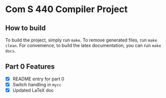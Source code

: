 # Com S 440 Compiler Project

## How to build
To build the project, simply run `make`. 
To remove generated files, run `make clean`.
For convenience, to build the latex documentation, you can run `make docs`.

## Part 0 Features
- [x] README entry for part 0
- [x] Switch handling in `mycc`
- [x] Updated LaTeX doc